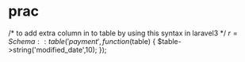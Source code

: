 prac
====
/* to add extra column in to table by using this syntax in laravel3 */
  $r=Schema::table('payment', function($table)
        {
        $table->string('modified_date',10);
        });
